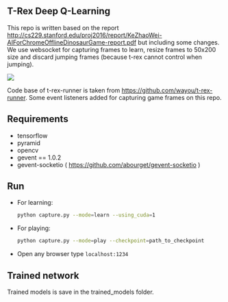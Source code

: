 ## T-Rex Deep Q-Learning
This repo is written based on the report http://cs229.stanford.edu/proj2016/report/KeZhaoWei-AIForChromeOfflineDinosaurGame-report.pdf but including some changes.
We use websocket for capturing frames to learn, resize frames to 50x200 size and discard jumping frames (because t-rex cannot control when jumping).

![](http://www.huhmagazine.co.uk/images/uploaded/google_game_big.jpg)

Code base of t-rex-runner is taken from https://github.com/wayou/t-rex-runner. Some event listeners added for capturing game frames on this repo.

## Requirements
 - tensorflow 
 - pyramid
 - opencv
 - gevent == 1.0.2
 - gevent-socketio ( https://github.com/abourget/gevent-socketio )

## Run
 - For learning:
 	```bash
 	python capture.py --mode=learn --using_cuda=1
 	```
 - For playing:
 	```bash
 	python capture.py --mode=play --checkpoint=path_to_checkpoint
 	```

 - Open any browser type `localhost:1234`

## Trained network
 Trained models is save in the trained_models folder.
